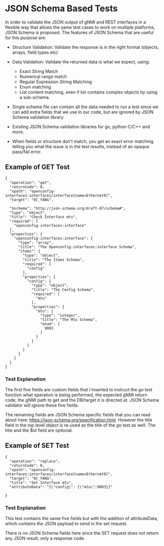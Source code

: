 JSON Schema Based Tests
=======================

In order to validate the JSON output of gNMI and REST interfaces in a
flexible way that allows the same test cases to work on multiple
platforms, JSON Schema is proposed. The features of JSON Schema that are
useful for this purpose are:

-   Structure Validation: Validate the response is in the right format
    (objects, arrays, field types etc)
-   Data Validation: Validate the returned data is what we expect,
    using:

    -   Exact String Match
    -   Numerical range match
    -   Regular Expression String Matching
    -   Enum matching
    -   List content matching, even if list contains complex objects by
        using a sub-schema.

-   Single schema file can contain all the data needed to run a test
    since we can add extra fields that we use in our code, but are
    ignored by JSON Schema validation library
-   Existing JSON Schema validation libraries for go, python C/C++ and
    more.
-   When fields or structure don’t match, you get an exact error
    matching telling you what the issue is in the test results, instead
    of an opaque pass/fail error.

Example of GET Test
-------------------
```
{
  "operation": "get",
  "returnCode": 0,
  "xpath": "openconfig-interfaces:interfaces/interface[name=Ethernet0]",
  "target": "OC_YANG",

  "$schema": "http://json-schema.org/draft-07/schema#",
  "type": "object",
  "title": "Check Interface mtu",
  "required": [
    "openconfig-interfaces:interface"
  ],
  "properties": {
    "openconfig-interfaces:interface": {
      "type": "array",
      "title": "The Openconfig-interfaces:interface Schema",
      "items": {
        "type": "object",
        "title": "The Items Schema",
        "required": [
          "config"
        ],
        "properties": {
          "config": {
            "type": "object",
            "title": "The Config Schema",
            "required": [
              "mtu"
            ],
            "properties": {
              "mtu": {
                "type": "integer",
                "title": "The Mtu Schema",
                "enum": [
                  9003
                ]
              }
            }
          }
        }
      }
    }
  }
}
```
### Test Explanation

The first five fields are custom fields that I inserted to instruct the
go test function what operation is being performed, the expected gNMI
return code, the gNMI path to get and the DB/target it is directed at.
JSON Schema validator will ignore these five fields.

The remaining fields are JSON Schema specific fields that you can read
about here: <https://json-schema.org/specification.html>. However the
title field in the top level object is re-used as the title of the go
test as well. The title and the \$id field are optional.

Example of SET Test
-------------------
```
{
  "operation": "replace",
  "returnCode": 0,
  "xpath": "openconfig-interfaces:interfaces/interface[name=Ethernet0]",
  "target": "OC_YANG",
  "title": "Set Interface mtu",
  "attributeData": "{\"config\": {\"mtu\":9003}}"

}
```

### Test Explanation

This test contains the same five fields but with the addition of
attributeData, which contains the JSON payload to send in the set
request.

There is no JSON Schema fields here since the SET request does not
return any JSON result, only a response code.
